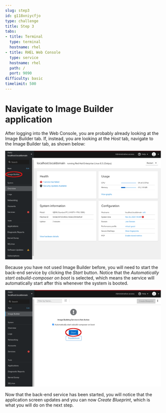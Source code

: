 ```yaml
---
slug: step3
id: g118xniycfjo
type: challenge
title: Step 3
tabs:
- title: Terminal
  type: terminal
  hostname: rhel
- title: RHEL Web Console
  type: service
  hostname: rhel
  path: /
  port: 9090
difficulty: basic
timelimit: 500
---
```

# Navigate to Image Builder application
After logging into the Web Console, you are probably already looking at the
Image Builder tab.  If, instead, you are looking at the *Host* tab, navigate
to the Image Builder tab, as shown below:

![Navigate to Image Builder](../assets/Nav-ImageBuilder.png)

Because you have not used Image Builder before, you will need to start the
back-end service by clicking the *Start* button.  Notice that the
*Automatically start osbuild-composer on boot* is selected, which means the
service will automatically start after this whenever the system is booted.

![Start Image Builder Service](../assets/ImageBuilder-start-service.png)

Now that the back-end service has been started, you will notice that the
application screen updates and you can now *Create Blueprint*, which is
what you will do on the next step.

